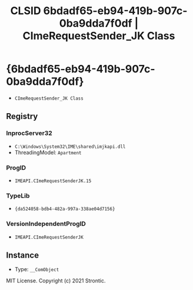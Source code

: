 ﻿---
title: "CLSID 6bdadf65-eb94-419b-907c-0ba9dda7f0df | CImeRequestSender_JK Class"
excerpt: What is COM-Object CLSID 6bdadf65-eb94-419b-907c-0ba9dda7f0df?
---

# {6bdadf65-eb94-419b-907c-0ba9dda7f0df}

* `CImeRequestSender_JK Class`

## Registry


### InprocServer32

* `C:\Windows\System32\IME\shared\imjkapi.dll`
* ThreadingModel: `Apartment`

### ProgID

* `IMEAPI.CImeRequestSenderJK.15`

### TypeLib

* `{da524058-bdb4-482a-997a-338ae04d7156}`

### VersionIndependentProgID

* `IMEAPI.CImeRequestSenderJK`

## Instance

* Type: `__ComObject`

MIT License. Copyright (c) 2021 Strontic.


